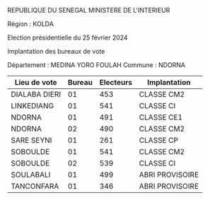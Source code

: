 REPUBLIQUE DU SENEGAL MINISTERE DE L'INTERIEUR

Région : KOLDA

Election présidentielle du 25 février 2024

Implantation des bureaux de vote

Département : MEDINA YORO FOULAH Commune : NDORNA

| Lieu de vote | Bureau | Electeurs | Implantation |
| - | - | - | - |
| DIALABA DIERI | 01 | 453 | CLASSE CM2 |
| LINKEDIANG | 01 | 541 | CLASSE CI |
| NDORNA | 01 | 491 | CLASSE CE1 |
| NDORNA | 02 | 490 | CLASSE CM2 |
| SARE SEYNI | 01 | 261 | CLASSE CP |
| SOBOULDE | 01 | 541 | CLASSE CM2 |
| SOBOULDE | 02 | 539 | CLASSE CI |
| SOULABALI | 01 | 499 | ABRI PROVISOIRE |
| TANCONFARA | 01 | 346 | ABRI PROVISOIRE |

<!-- PageNumber="10/12" -->
